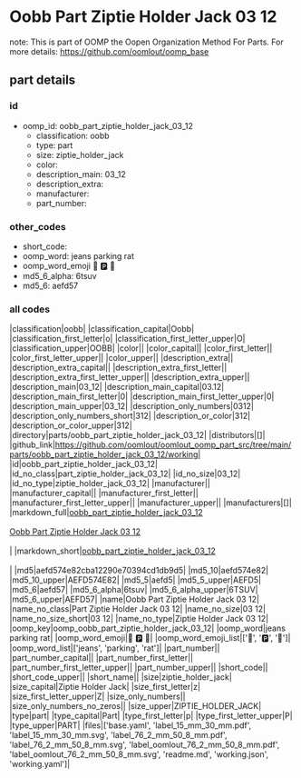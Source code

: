 # Oobb Part Ziptie Holder Jack 03 12  

note: This is part of OOMP the Oopen Organization Method For Parts. For more details: https://github.com/oomlout/oomp_base

##  part details





### id
* oomp_id: oobb_part_ziptie_holder_jack_03_12
  * classification: oobb
  * type: part
  * size: ziptie_holder_jack
  * color: 
  * description_main: 03_12
  * description_extra: 
  * manufacturer: 
  * part_number: 

### other_codes
* short_code: 
* oomp_word: jeans parking rat
* oomp_word_emoji :jeans: :parking: :rat:
* md5_6_alpha: 6tsuv
* md5_6: aefd57

### all codes 
|classification|oobb|
|classification_capital|Oobb|
|classification_first_letter|o|
|classification_first_letter_upper|O|
|classification_upper|OOBB|
|color||
|color_capital||
|color_first_letter||
|color_first_letter_upper||
|color_upper||
|description_extra||
|description_extra_capital||
|description_extra_first_letter||
|description_extra_first_letter_upper||
|description_extra_upper||
|description_main|03_12|
|description_main_capital|03.12|
|description_main_first_letter|0|
|description_main_first_letter_upper|0|
|description_main_upper|03_12|
|description_only_numbers|0312|
|description_only_numbers_short|312|
|description_or_color|312|
|description_or_color_upper|312|
|directory|parts/oobb_part_ziptie_holder_jack_03_12|
|distributors|[]|
|github_link|https://github.com/oomlout/oomlout_oomp_part_src/tree/main/parts/oobb_part_ziptie_holder_jack_03_12/working|
|id|oobb_part_ziptie_holder_jack_03_12|
|id_no_class|part_ziptie_holder_jack_03_12|
|id_no_size|03_12|
|id_no_type|ziptie_holder_jack_03_12|
|manufacturer||
|manufacturer_capital||
|manufacturer_first_letter||
|manufacturer_first_letter_upper||
|manufacturer_upper||
|manufacturers|[]|
|markdown_full|[oobb_part_ziptie_holder_jack_03_12](https://github.com/oomlout/oomlout_oomp_part_src/tree/main/parts/oobb_part_ziptie_holder_jack_03_12/working)<br>[](https://github.com/oomlout/oomlout_oomp_part_src/tree/main/parts/oobb_part_ziptie_holder_jack_03_12/working)<br>[Oobb Part Ziptie Holder Jack 03 12](https://github.com/oomlout/oomlout_oomp_part_src/tree/main/parts/oobb_part_ziptie_holder_jack_03_12/working)<br><br>|
|markdown_short|[oobb_part_ziptie_holder_jack_03_12](https://github.com/oomlout/oomlout_oomp_part_src/tree/main/parts/oobb_part_ziptie_holder_jack_03_12/working)<br><br>|
|md5|aefd574e82cba12290e70394cd1db9d5|
|md5_10|aefd574e82|
|md5_10_upper|AEFD574E82|
|md5_5|aefd5|
|md5_5_upper|AEFD5|
|md5_6|aefd57|
|md5_6_alpha|6tsuv|
|md5_6_alpha_upper|6TSUV|
|md5_6_upper|AEFD57|
|name|Oobb Part Ziptie Holder Jack 03 12|
|name_no_class|Part Ziptie Holder Jack 03 12|
|name_no_size|03 12|
|name_no_size_short|03 12|
|name_no_type|Ziptie Holder Jack 03 12|
|oomp_key|oomp_oobb_part_ziptie_holder_jack_03_12|
|oomp_word|jeans parking rat|
|oomp_word_emoji|:jeans: :parking: :rat:|
|oomp_word_emoji_list|[':jeans:', ':parking:', ':rat:']|
|oomp_word_list|['jeans', 'parking', 'rat']|
|part_number||
|part_number_capital||
|part_number_first_letter||
|part_number_first_letter_upper||
|part_number_upper||
|short_code||
|short_code_upper||
|short_name||
|size|ziptie_holder_jack|
|size_capital|Ziptie Holder Jack|
|size_first_letter|z|
|size_first_letter_upper|Z|
|size_only_numbers||
|size_only_numbers_no_zeros||
|size_upper|ZIPTIE_HOLDER_JACK|
|type|part|
|type_capital|Part|
|type_first_letter|p|
|type_first_letter_upper|P|
|type_upper|PART|
|files|['base.yaml', 'label_15_mm_30_mm.pdf', 'label_15_mm_30_mm.svg', 'label_76_2_mm_50_8_mm.pdf', 'label_76_2_mm_50_8_mm.svg', 'label_oomlout_76_2_mm_50_8_mm.pdf', 'label_oomlout_76_2_mm_50_8_mm.svg', 'readme.md', 'working.json', 'working.yaml']|
